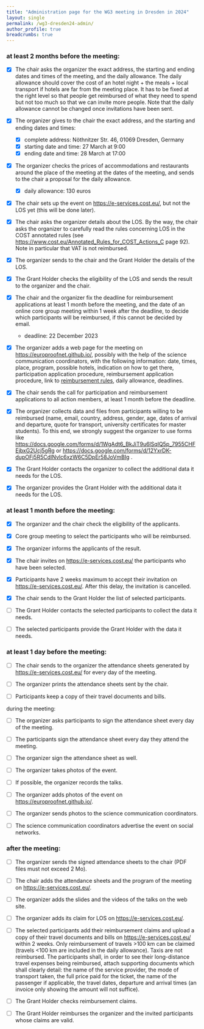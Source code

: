```yaml
---
title: "Administration page for the WG3 meeting in Dresden in 2024"
layout: single
permalink: /wg3-dresden24-admin/
author_profile: true
breadcrumbs: true
---
```


### at least 2 months before the meeting:

- [X] The chair asks the organizer the exact address, the starting and ending dates and times of the meeting, and the daily allowance. The daily allowance should cover the cost of an hotel night + the meals + local transport if hotels are far from the meeting place. It has to be fixed at the right level so that people get reimbursed of what they need to spend but not too much so that we can invite more people. Note that the daily allowance cannot be changed once invitations have been sent.

- [x] The organizer gives to the chair the exact address, and the starting and ending dates and times:

    * [X] complete address: Nöthnitzer Str. 46, 01069 Dresden, Germany
    * [x] starting date and time: 27 March at 9:00
    * [x] ending date and time: 28 March at 17:00

- [X] The organizer checks the prices of accommodations and restaurants around the place of the meeting at the dates of the meeting, and sends to the chair a proposal for the daily allowance.

    * [X] daily allowance: 130 euros

- [X] The chair sets up the event on https://e-services.cost.eu/, but not the LOS yet (this will be done later).

- [X] The chair asks the organizer details about the LOS. By the way, the chair asks the organizer to carefully read the rules concerning LOS in the COST annotated rules (see https://www.cost.eu/Annotated_Rules_for_COST_Actions_C page 92). Note in particular that VAT is not reimbursed.

- [x] The organizer sends to the chair and the Grant Holder the details of the LOS.

- [x] The Grant Holder checks the eligibility of the LOS and sends the result to the organizer and the chair.

- [X] The chair and the organizer fix the deadline for reimbursement applications at least 1 month before the meeting, and the date of an online core group meeting within 1 week after the deadline, to decide which participants will be reimbursed, if this cannot be decided by email.

    * deadline: 22 December 2023

- [X] The organizer adds a web page for the meeting on https://europroofnet.github.io/, possibly with the help of the science communication coordinators, with the following information: date, times, place, program, possible hotels, indication on how to get there, participation application procedure, reimbursement application procedure, link to [reimbursement rules](../reimbursement-rules), daily allowance, deadlines.

- [X] The chair sends the call for participation and reimbursement applications to all action members, at least 1 month before the deadline.

- [X] The organizer collects data and files from participants willing to be reimbursed (name, email, country, address, gender, age, dates of arrival and departure, quote for transport, university certificates for master students). To this end, we strongly suggest the organizer to use forms like https://docs.google.com/forms/d/1WgAdt6_BkJiT9u6lSqIQ5p_7955CHFEjbxG2Ucj5gRg or https://docs.google.com/forms/d/12YxrDK-dupOFj5R5CdINvlc6xzW6C5DpEr58JoVmBIg .

- [x] The Grant Holder contacts the organizer to collect the additional data it needs for the LOS.

- [x] The organizer provides the Grant Holder with the additional data it needs for the LOS.

### at least 1 month before the meeting:

- [X] The organizer and the chair check the eligibility of the applicants.

- [X] Core group meeting to select the participants who will be reimbursed.

- [X] The organizer informs the applicants of the result.

- [x] The chair invites on https://e-services.cost.eu/ the participants who have been selected.

- [x] Participants have 2 weeks maximum to accept their invitation on https://e-services.cost.eu/. After this delay, the invitation is cancelled.

- [x] The chair sends to the Grant Holder the list of selected participants.

- [ ] The Grant Holder contacts the selected participants to collect the data it needs.

- [ ] The selected participants provide the Grant Holder with the data it needs.

### at least 1 day before the meeting:

- [ ] The chair sends to the organizer the attendance sheets generated by https://e-services.cost.eu/ for every day of the meeting.

- [ ] The organizer prints the attendance sheets sent by the chair.

- [ ] Participants keep a copy of their travel documents and bills.

during the meeting:

- [ ] The organizer asks participants to sign the attendance sheet every day of the meeting.

- [ ] The participants sign the attendance sheet every day they attend the meeting.

- [ ] The organizer sign the attendance sheet as well.

- [ ] The organizer takes photos of the event.

- [ ] If possible, the organizer records the talks.

- [ ] The organizer adds photos of the event on https://europroofnet.github.io/.

- [ ] The organizer sends photos to the science communication coordinators.

- [ ] The science communication coordinators advertise the event on social networks.

### after the meeting:

- [ ] The organizer sends the signed attendance sheets to the chair (PDF files must not exceed 2 Mo).

- [ ] The chair adds the attendance sheets and the program of the meeting on https://e-services.cost.eu/.

- [ ] The organizer adds the slides and the videos of the talks on the web site.

- [ ] The organizer adds its claim for LOS on https://e-services.cost.eu/.

- [ ] The selected participants add their reimbursement claims and upload a copy of their travel documents and bills on https://e-services.cost.eu/ within 2 weeks. Only reimbursement of travels >100 km can be claimed (travels <100 km are included in the daily allowance). Taxis are not reimbursed. The participants shall, in order to see their long-distance travel expenses being reimbursed, attach supporting documents which shall clearly detail: the name of the service provider, the mode of transport taken, the full price paid for the ticket, the name of the passenger if applicable, the travel dates, departure and arrival times (an invoice only showing the amount will not suffice).

- [ ] The Grant Holder checks reimbursement claims.

- [ ] The Grant Holder reimburses the organizer and the invited participants whose claims are valid.
